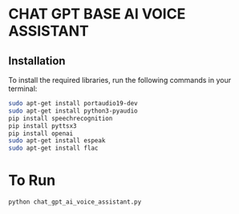 # CHAT GPT BASE AI VOICE ASSISTANT

## Installation

To install the required libraries, run the following commands in your terminal:

```bash
sudo apt-get install portaudio19-dev
sudo apt-get install python3-pyaudio
pip install speechrecognition
pip install pyttsx3
pip install openai
sudo apt-get install espeak
sudo apt-get install flac
``````

# To Run

```bash
python chat_gpt_ai_voice_assistant.py
``````
